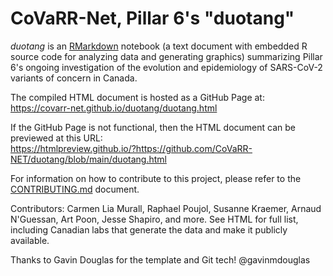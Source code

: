 # CoVaRR-Net, Pillar 6's "duotang"

*duotang* is an [RMarkdown](https://rmarkdown.rstudio.com/) notebook (a text document with embedded R source code for analyzing data and generating graphics) summarizing Pillar 6's ongoing investigation of the evolution and epidemiology of SARS-CoV-2 variants of concern in Canada.

The compiled HTML document is hosted as a GitHub Page at:  
https://covarr-net.github.io/duotang/duotang.html

If the GitHub Page is not functional, then the HTML document can be previewed at this URL:  
https://htmlpreview.github.io/?https://github.com/CoVaRR-NET/duotang/blob/main/duotang.html

For information on how to contribute to this project, please refer to the [CONTRIBUTING.md](CONTRIBUTING.md) document.

Contributors: Carmen Lia Murall, Raphael Poujol, Susanne Kraemer, Arnaud N'Guessan, Art Poon, Jesse Shapiro, and more.  See HTML for full list, including Canadian labs that generate the data and make it publicly available.

Thanks to Gavin Douglas for the template and Git tech! @gavinmdouglas
